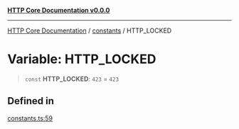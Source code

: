 [**HTTP Core Documentation v0.0.0**](../../README.md)

***

[HTTP Core Documentation](../../modules.md) / [constants](../README.md) / HTTP\_LOCKED

# Variable: HTTP\_LOCKED

> `const` **HTTP\_LOCKED**: `423` = `423`

## Defined in

[constants.ts:59](https://github.com/stonemjs/http-core/blob/a162480c16327760396238c341daab61793d5440/src/constants.ts#L59)
